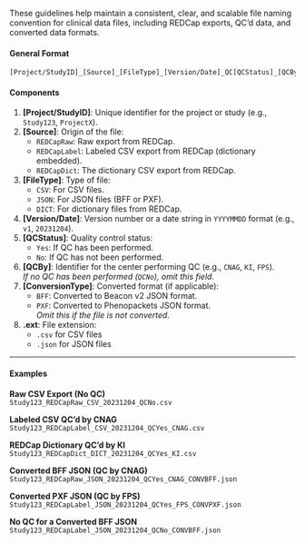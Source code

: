 These guidelines help maintain a consistent, clear, and scalable file naming convention for clinical data files, including REDCap exports, QC’d data, and converted data formats.

#### General Format

```
[Project/StudyID]_[Source]_[FileType]_[Version/Date]_QC[QCStatus]_[QCBy]_CONV[ConversionType].ext
```

#### Components

1. **[Project/StudyID]**: Unique identifier for the project or study (e.g., `Study123`, `ProjectX`).
2. **[Source]**: Origin of the file:
   - `REDCapRaw`: Raw export from REDCap.
   - `REDCapLabel`: Labeled CSV export from REDCap (dictionary embedded).
   - `REDCapDict`: The dictionary CSV export from REDCap.
3. **[FileType]**: Type of file:
   - `CSV`: For CSV files.
   - `JSON`: For JSON files (BFF or PXF).
   - `DICT`: For dictionary files from REDCap.
4. **[Version/Date]**: Version number or a date string in `YYYYMMDD` format (e.g., `v1`, `20231204`).
5. **[QCStatus]**: Quality control status:
   - `Yes`: If QC has been performed.
   - `No`: If QC has not been performed.
6. **[QCBy]**: Identifier for the center performing QC (e.g., `CNAG`, `KI`, `FPS`).  
   *If no QC has been performed (`QCNo`), omit this field.*
7. **[ConversionType]**: Converted format (if applicable):
   - `BFF`: Converted to Beacon v2 JSON format.
   - `PXF`: Converted to Phenopackets JSON format.  
   *Omit this if the file is not converted.*
8. **.ext**: File extension:
   - `.csv` for CSV files
   - `.json` for JSON files

---

#### Examples

**Raw CSV Export (No QC)**  
`Study123_REDCapRaw_CSV_20231204_QCNo.csv`

**Labeled CSV QC’d by CNAG**  
`Study123_REDCapLabel_CSV_20231204_QCYes_CNAG.csv`

**REDCap Dictionary QC’d by KI**  
`Study123_REDCapDict_DICT_20231204_QCYes_KI.csv`

**Converted BFF JSON (QC by CNAG)**  
`Study123_REDCapRaw_JSON_20231204_QCYes_CNAG_CONVBFF.json`

**Converted PXF JSON (QC by FPS)**  
`Study123_REDCapLabel_JSON_20231204_QCYes_FPS_CONVPXF.json`

**No QC for a Converted BFF JSON**  
`Study123_REDCapLabel_JSON_20231204_QCNo_CONVBFF.json`
